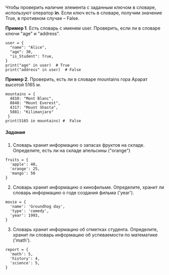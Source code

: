 Чтобы проверить наличие элемента с заданным ключом в словаре, используют оператор **in**. Если ключ есть в словаре, получим значение True, в противном случае – False. 

**Пример 1**. Есть словарь с именем user. Проверить, если ли в словаре ключи "age" и "address".
```
user = {
  "name": "Alice",
  "age": 30,
  "is_Student": True,
}
print("age" in user)  # True
print("address" in user)  # False
```
**Пример 2**. Проверить, есть ли в словаре mountains гора Арарат высотой 5165 м.
```
mountains = {
  4810: "Mont Blanc",
  8848: "Mount Everest",
  4317: "Mount Shasta",
  5881: "Kilimanjaro"
 }
print(5165 in mountains) #  False
```
##### Задания
1. Словарь хранит информацию о запасах фруктов на складе. Определите, есть ли на складе апельсины ("orange")
```
fruits = { 
  'apple': 40, 
  'orange': 25, 
  'mango': 50
}
```
2. Словарь хранит информацию о кинофильме. Определите, хранит ли словарь информацию о годе создания фильма ('year').
```
movie = {
  'name': 'Groundhog day',
  'type': 'comedy',
  'year': 1993,
}
```


3. Словарь хранит информацию об отметках студента. Определите, хранит ли словарь информацию об успеваемости по математике ('math').
```
report = {
  'math': 5,
  'history': 4,
  'science': 5,
}
```
